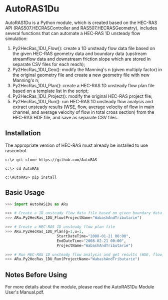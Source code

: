 # AutoRAS1Du
AutoRAS1Du is a Python module, which is created based on the HEC-RAS API (RAS507.HECRASController and RAS507.HECRASGeometry), includes several functions that can automate a HEC-RAS 1D unsteady flow simulation:
1) Py2HecRas_1DU_Flow(): create a 1D unsteady flow data file based on the given HEC-RAS geometry data and boundary data (upstream streamflow data and downstream friction slope which are stored in separate CSV files for each reach);
2) Py2HecRas_1DU_Geo(): modify the Manning's n (given multiply factor) in the original geometry file and create a new geometry file with new Manning's n;
3) Py2HecRas_1DU_Plan(): create a HEC-RAS 1D unsteady flow plan file based on a template list in the script;
4) Py2HecRas_1DU_Project(): modify the original HEC-RAS project file;
5) Py2HecRas_1DU_Run(): run HEC-RAS 1D unsteady flow analysis and extract unsteady results (WSE, flow, average velocity of flow in main channel, and average velocity of flow in total cross section) from the HEC-RAS HDF file, and save as separate CSV files.


## Installation
The appropriate version of HEC-RAS must already be installed to use rascontrol.

    c:\> git clone https://github.com/AutoRAS
    
    c:\> cd AutoRAS
    
    c:\AutoRAS> pip install

## Basic Usage
```python
>>> import AutoRAS1Du as ARu

>>> # Create a 1D unsteady flow data file based on given boundary data
>>> ARu.Py2HecRas_1DU_Flow(ProjectName="WabashAndTributarie")

>>> # Create a HEC-RAS 1D unsteady flow plan file
>>> ARu.Py2HecRas_1DU_Plan(g=1,u=1,
                       StartDateTime="2008-01-21 00:00",
                       EndDateTime="2008-02-21 00:00",
                       ProjectName="WabashAndTributarie")

>>> # Run HEC-RAS 1D unsteady flow analysis and get results (WSE, flow, velocity)
>>> ARu.Py2HecRas_1DU_Run(ProjectName="WabashAndTributarie")   

```
## Notes Before Using
For more details about the module, please read the AutoRAS1Du Module User's Manual.pdf.
